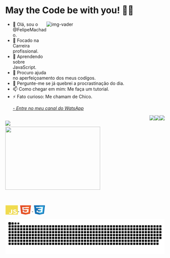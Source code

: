 <div><h1> May the Code be with you! 🚀✨</h1> </div>


  <img align="right" alt="img-vader" height="170px" width="374px" src="https://media.discordapp.net/attachments/780448940709117974/878389548659400834/tenor.gif">

- 👋 Olá, sou o @FelipeMachado.
- 🔭 Focado na Carreira profissional.
- 🌱 Aprendendo sobre JavaScript.
- 🤔 Procuro ajuda no aperfeiçoamento dos meus codígos.
- 💬 Pergunte-me se já quebrei a procrastinação do dia.
- 📫 Como chegar em mim: Me faça um tutorial.
- ⚡ Fato curioso: Me chamam de Chico.
<a href="https://www.whatsapp.com/channel/0029Va4908y9xVJZkNibM93o"><p>*- Entre no meu canal do WatsApp*</p></a>


<a href="https://www.youtube.com/channel/UC3GsK3pK_jSkrQMo1iSG5Cg" target="_blank"><img align="right" src="https://img.shields.io/badge/YouTube-FF0000?style=for-the-badge&logo=youtube&logoColor=white" target="_blank"></a>
<a  href="https://www.instagram.com/npcmachado/" target="_blank"><img align="right" src="https://img.shields.io/badge/-Instagram-%23E4405F?style=for-the-badge&logo=instagram&logoColor=white" target="_blank"></a>
<a href="" target="_blank"><img align="right" src="https://img.shields.io/badge/Discord-7289DA?style=for-the-badge&logo=discord&logoColor=white" target="_blank"></a> 

<br>


<div style="display: flex">
  <a href="https://github.com/FelipeMachado359">
  <img height="140em" src="https://github-readme-stats.vercel.app/api?username=FelipeMachado359&show_icons=true&theme=chartreuse-dark&include_all_commits=true&count_private=true&hide_border=true"/>
    <br>
  <img height="200em" width="300px" src="https://github-readme-stats.vercel.app/api/top-langs/?username=FelipeMachado359&layout=compact&langs_count=7&theme=chartreuse-dark&hide_border=true"/>
 
   
</div>
  
  ##
  
<div style= "display: inline_block"><br> 
  <img align="center" alt="img-Js" height="30" width="40" src="https://raw.githubusercontent.com/devicons/devicon/master/icons/javascript/javascript-plain.svg">
  <img align="center" alt="img-HTML" height="30" width="40" src="https://raw.githubusercontent.com/devicons/devicon/master/icons/html5/html5-original.svg">
  <img align="center" alt="img-CSS" height="30" width="40" src="https://raw.githubusercontent.com/devicons/devicon/master/icons/css3/css3-original.svg">
</div>

   ![Snake animation](https://github.com/FelipeMachado359/FelipeMachado359/blob/output/github-contribution-grid-snake.svg)

  
